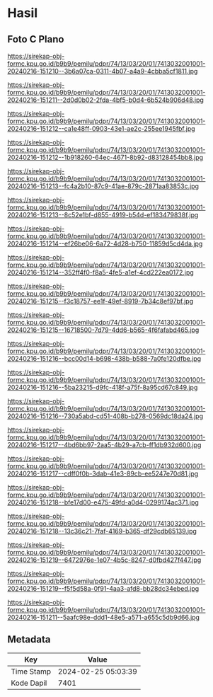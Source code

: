 # Hasil

## Foto C Plano

https://sirekap-obj-formc.kpu.go.id/b9b9/pemilu/pdpr/74/13/03/20/01/7413032001001-20240216-151210--3b6a07ca-0311-4b07-a4a9-4cbba5cf1811.jpg

https://sirekap-obj-formc.kpu.go.id/b9b9/pemilu/pdpr/74/13/03/20/01/7413032001001-20240216-151211--2d0d0b02-2fda-4bf5-b0d4-6b524b906d48.jpg

https://sirekap-obj-formc.kpu.go.id/b9b9/pemilu/pdpr/74/13/03/20/01/7413032001001-20240216-151212--ca1e48ff-0903-43e1-ae2c-255ee1945fbf.jpg

https://sirekap-obj-formc.kpu.go.id/b9b9/pemilu/pdpr/74/13/03/20/01/7413032001001-20240216-151212--1b918260-64ec-4671-8b92-d83128454bb8.jpg

https://sirekap-obj-formc.kpu.go.id/b9b9/pemilu/pdpr/74/13/03/20/01/7413032001001-20240216-151213--fc4a2b10-87c9-41ae-879c-2871aa83853c.jpg

https://sirekap-obj-formc.kpu.go.id/b9b9/pemilu/pdpr/74/13/03/20/01/7413032001001-20240216-151213--8c52e1bf-d855-4919-b54d-ef183479838f.jpg

https://sirekap-obj-formc.kpu.go.id/b9b9/pemilu/pdpr/74/13/03/20/01/7413032001001-20240216-151214--ef26be06-6a72-4d28-b750-11859d5cd4da.jpg

https://sirekap-obj-formc.kpu.go.id/b9b9/pemilu/pdpr/74/13/03/20/01/7413032001001-20240216-151214--352ff4f0-f8a5-4fe5-a1ef-4cd222ea0172.jpg

https://sirekap-obj-formc.kpu.go.id/b9b9/pemilu/pdpr/74/13/03/20/01/7413032001001-20240216-151215--f3c18757-ee1f-49ef-8919-7b34c8ef97bf.jpg

https://sirekap-obj-formc.kpu.go.id/b9b9/pemilu/pdpr/74/13/03/20/01/7413032001001-20240216-151215--16718500-7d79-4dd6-b565-4f6fafabd465.jpg

https://sirekap-obj-formc.kpu.go.id/b9b9/pemilu/pdpr/74/13/03/20/01/7413032001001-20240216-151216--bcc00d14-b698-438b-b588-7a0fe120dfbe.jpg

https://sirekap-obj-formc.kpu.go.id/b9b9/pemilu/pdpr/74/13/03/20/01/7413032001001-20240216-151216--5ba23215-d9fc-418f-a75f-8a95cd67c849.jpg

https://sirekap-obj-formc.kpu.go.id/b9b9/pemilu/pdpr/74/13/03/20/01/7413032001001-20240216-151216--730a5abd-cd51-408b-b278-0569dc18da24.jpg

https://sirekap-obj-formc.kpu.go.id/b9b9/pemilu/pdpr/74/13/03/20/01/7413032001001-20240216-151217--4bd6bb97-2aa5-4b29-a7cb-ff1db932d600.jpg

https://sirekap-obj-formc.kpu.go.id/b9b9/pemilu/pdpr/74/13/03/20/01/7413032001001-20240216-151217--cdff0f0b-3dab-41e3-89cb-ee5247e70d81.jpg

https://sirekap-obj-formc.kpu.go.id/b9b9/pemilu/pdpr/74/13/03/20/01/7413032001001-20240216-151218--bfe17d00-e475-49fd-a0d4-0299174ac371.jpg

https://sirekap-obj-formc.kpu.go.id/b9b9/pemilu/pdpr/74/13/03/20/01/7413032001001-20240216-151218--13c36c21-7faf-4169-b365-df29cdb65139.jpg

https://sirekap-obj-formc.kpu.go.id/b9b9/pemilu/pdpr/74/13/03/20/01/7413032001001-20240216-151219--6472976e-1e07-4b5c-8247-d0fbd427f447.jpg

https://sirekap-obj-formc.kpu.go.id/b9b9/pemilu/pdpr/74/13/03/20/01/7413032001001-20240216-151219--f5f5d58a-0f91-4aa3-afd8-bb28dc34ebed.jpg

https://sirekap-obj-formc.kpu.go.id/b9b9/pemilu/pdpr/74/13/03/20/01/7413032001001-20240216-151211--5aafc98e-ddd1-48e5-a571-a655c5db9d66.jpg


## Metadata

| Key        | Value               |
| ---------- | ------------------- |
| Time Stamp | 2024-02-25 05:03:39 |
| Kode Dapil | 7401                |



